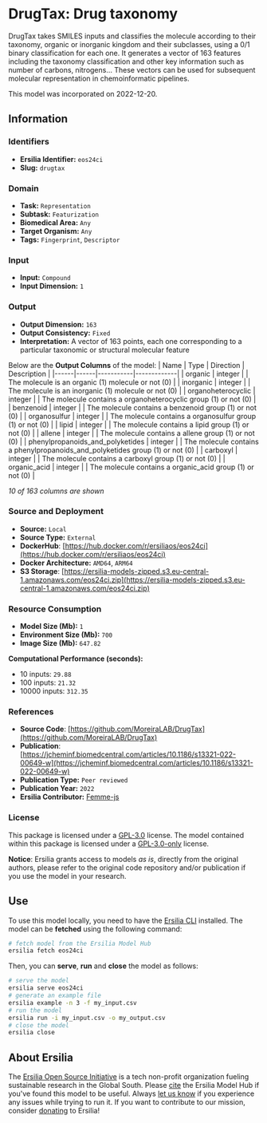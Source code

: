 # DrugTax: Drug taxonomy

DrugTax takes SMILES inputs and classifies the molecule according to their taxonomy, organic or inorganic kingdom and their subclasses, using a 0/1 binary classification for each one. It generates a vector of 163 features including the taxonomy classification and other key information such as number of carbons, nitrogens… These vectors can be used for subsequent molecular representation in chemoinformatic pipelines.

This model was incorporated on 2022-12-20.


## Information
### Identifiers
- **Ersilia Identifier:** `eos24ci`
- **Slug:** `drugtax`

### Domain
- **Task:** `Representation`
- **Subtask:** `Featurization`
- **Biomedical Area:** `Any`
- **Target Organism:** `Any`
- **Tags:** `Fingerprint`, `Descriptor`

### Input
- **Input:** `Compound`
- **Input Dimension:** `1`

### Output
- **Output Dimension:** `163`
- **Output Consistency:** `Fixed`
- **Interpretation:** A vector of 163 points, each one corresponding to a particular taxonomic or structural molecular feature

Below are the **Output Columns** of the model:
| Name | Type | Direction | Description |
|------|------|-----------|-------------|
| organic | integer |  | The molecule is an organic (1) molecule or not (0) |
| inorganic | integer |  | The molecule is an inorganic (1) molecule or not (0) |
| organoheterocyclic | integer |  | The molecule contains a organoheterocyclic group (1) or not (0) |
| benzenoid | integer |  | The molecule contains a benzenoid group (1) or not (0) |
| organosulfur | integer |  | The molecule contains a organosulfur group (1) or not (0) |
| lipid | integer |  | The molecule contains a lipid group (1) or not (0) |
| allene | integer |  | The molecule contains a allene group (1) or not (0) |
| phenylpropanoids_and_polyketides | integer |  | The molecule contains a phenylpropanoids_and_polyketides group (1) or not (0) |
| carboxyl | integer |  | The molecule contains a carboxyl group (1) or not (0) |
| organic_acid | integer |  | The molecule contains a organic_acid group (1) or not (0) |

_10 of 163 columns are shown_
### Source and Deployment
- **Source:** `Local`
- **Source Type:** `External`
- **DockerHub**: [https://hub.docker.com/r/ersiliaos/eos24ci](https://hub.docker.com/r/ersiliaos/eos24ci)
- **Docker Architecture:** `AMD64`, `ARM64`
- **S3 Storage**: [https://ersilia-models-zipped.s3.eu-central-1.amazonaws.com/eos24ci.zip](https://ersilia-models-zipped.s3.eu-central-1.amazonaws.com/eos24ci.zip)

### Resource Consumption
- **Model Size (Mb):** `1`
- **Environment Size (Mb):** `700`
- **Image Size (Mb):** `647.82`

**Computational Performance (seconds):**
- 10 inputs: `29.88`
- 100 inputs: `21.32`
- 10000 inputs: `312.35`

### References
- **Source Code**: [https://github.com/MoreiraLAB/DrugTax](https://github.com/MoreiraLAB/DrugTax)
- **Publication**: [https://jcheminf.biomedcentral.com/articles/10.1186/s13321-022-00649-w](https://jcheminf.biomedcentral.com/articles/10.1186/s13321-022-00649-w)
- **Publication Type:** `Peer reviewed`
- **Publication Year:** `2022`
- **Ersilia Contributor:** [Femme-js](https://github.com/Femme-js)

### License
This package is licensed under a [GPL-3.0](https://github.com/ersilia-os/ersilia/blob/master/LICENSE) license. The model contained within this package is licensed under a [GPL-3.0-only](LICENSE) license.

**Notice**: Ersilia grants access to models _as is_, directly from the original authors, please refer to the original code repository and/or publication if you use the model in your research.


## Use
To use this model locally, you need to have the [Ersilia CLI](https://github.com/ersilia-os/ersilia) installed.
The model can be **fetched** using the following command:
```bash
# fetch model from the Ersilia Model Hub
ersilia fetch eos24ci
```
Then, you can **serve**, **run** and **close** the model as follows:
```bash
# serve the model
ersilia serve eos24ci
# generate an example file
ersilia example -n 3 -f my_input.csv
# run the model
ersilia run -i my_input.csv -o my_output.csv
# close the model
ersilia close
```

## About Ersilia
The [Ersilia Open Source Initiative](https://ersilia.io) is a tech non-profit organization fueling sustainable research in the Global South.
Please [cite](https://github.com/ersilia-os/ersilia/blob/master/CITATION.cff) the Ersilia Model Hub if you've found this model to be useful. Always [let us know](https://github.com/ersilia-os/ersilia/issues) if you experience any issues while trying to run it.
If you want to contribute to our mission, consider [donating](https://www.ersilia.io/donate) to Ersilia!
